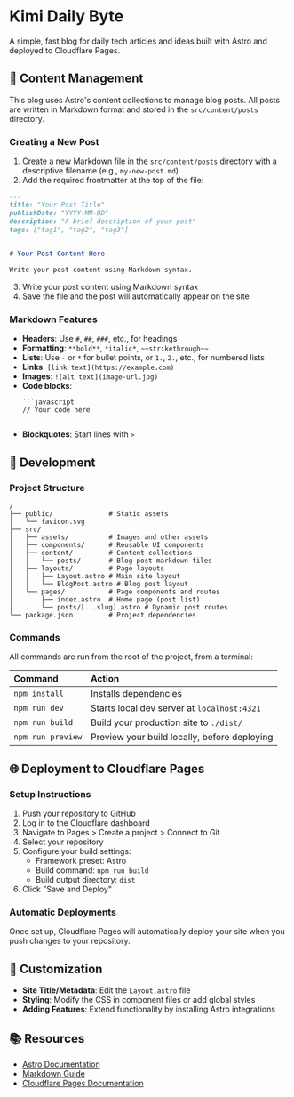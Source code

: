 # Kimi Daily Byte

A simple, fast blog for daily tech articles and ideas built with Astro and deployed to Cloudflare Pages.

## 📝 Content Management

This blog uses Astro's content collections to manage blog posts. All posts are written in Markdown format and stored in the `src/content/posts` directory.

### Creating a New Post

1. Create a new Markdown file in the `src/content/posts` directory with a descriptive filename (e.g., `my-new-post.md`)
2. Add the required frontmatter at the top of the file:

```markdown
---
title: "Your Post Title"
publishDate: "YYYY-MM-DD"
description: "A brief description of your post"
tags: ["tag1", "tag2", "tag3"]
---

# Your Post Content Here

Write your post content using Markdown syntax.
```

3. Write your post content using Markdown syntax
4. Save the file and the post will automatically appear on the site

### Markdown Features

- **Headers**: Use `#`, `##`, `###`, etc., for headings
- **Formatting**: `**bold**`, `*italic*`, `~~strikethrough~~`
- **Lists**: Use `-` or `*` for bullet points, or `1.`, `2.`, etc., for numbered lists
- **Links**: `[link text](https://example.com)`
- **Images**: `![alt text](image-url.jpg)`
- **Code blocks**:
  ```
  ```javascript
  // Your code here
  ```
  ```
- **Blockquotes**: Start lines with `>`

## 🚀 Development

### Project Structure

```
/
├── public/              # Static assets
│   └── favicon.svg
├── src/
│   ├── assets/          # Images and other assets
│   ├── components/      # Reusable UI components
│   ├── content/         # Content collections
│   │   └── posts/       # Blog post markdown files
│   ├── layouts/         # Page layouts
│   │   ├── Layout.astro # Main site layout
│   │   └── BlogPost.astro # Blog post layout
│   └── pages/           # Page components and routes
│       ├── index.astro  # Home page (post list)
│       └── posts/[...slug].astro # Dynamic post routes
└── package.json         # Project dependencies
```

### Commands

All commands are run from the root of the project, from a terminal:

| Command                | Action                                           |
| :--------------------- | :----------------------------------------------- |
| `npm install`          | Installs dependencies                            |
| `npm run dev`          | Starts local dev server at `localhost:4321`      |
| `npm run build`        | Build your production site to `./dist/`          |
| `npm run preview`      | Preview your build locally, before deploying     |

## 🌐 Deployment to Cloudflare Pages

### Setup Instructions

1. Push your repository to GitHub
2. Log in to the Cloudflare dashboard
3. Navigate to Pages > Create a project > Connect to Git
4. Select your repository
5. Configure your build settings:
   - Framework preset: Astro
   - Build command: `npm run build`
   - Build output directory: `dist`
6. Click "Save and Deploy"

### Automatic Deployments

Once set up, Cloudflare Pages will automatically deploy your site when you push changes to your repository.

## 🔧 Customization

- **Site Title/Metadata**: Edit the `Layout.astro` file
- **Styling**: Modify the CSS in component files or add global styles
- **Adding Features**: Extend functionality by installing Astro integrations

## 📚 Resources

- [Astro Documentation](https://docs.astro.build)
- [Markdown Guide](https://www.markdownguide.org/)
- [Cloudflare Pages Documentation](https://developers.cloudflare.com/pages/)
